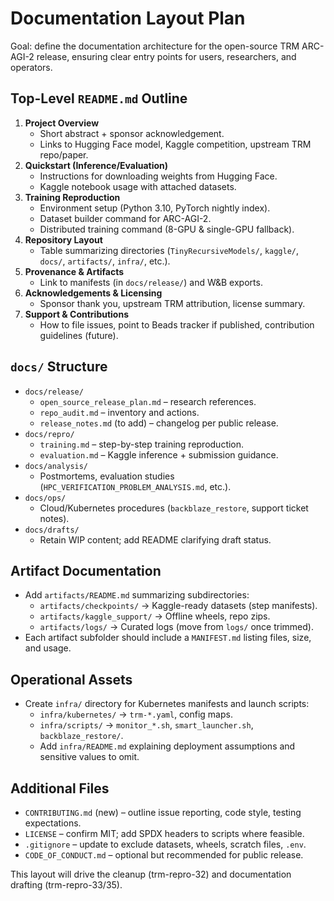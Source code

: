 # Documentation Layout Plan

Goal: define the documentation architecture for the open-source TRM ARC-AGI-2 release, ensuring clear entry points for users, researchers, and operators.

## Top-Level `README.md` Outline
1. **Project Overview**
   - Short abstract + sponsor acknowledgement.
   - Links to Hugging Face model, Kaggle competition, upstream TRM repo/paper.
2. **Quickstart (Inference/Evaluation)**
   - Instructions for downloading weights from Hugging Face.
   - Kaggle notebook usage with attached datasets.
3. **Training Reproduction**
   - Environment setup (Python 3.10, PyTorch nightly index).
   - Dataset builder command for ARC-AGI-2.
   - Distributed training command (8-GPU & single-GPU fallback).
4. **Repository Layout**
   - Table summarizing directories (`TinyRecursiveModels/`, `kaggle/`, `docs/`, `artifacts/`, `infra/`, etc.).
5. **Provenance & Artifacts**
   - Link to manifests (in `docs/release/`) and W&B exports.
6. **Acknowledgements & Licensing**
   - Sponsor thank you, upstream TRM attribution, license summary.
7. **Support & Contributions**
   - How to file issues, point to Beads tracker if published, contribution guidelines (future).

## `docs/` Structure
- `docs/release/`
  - `open_source_release_plan.md` – research references.
  - `repo_audit.md` – inventory and actions.
  - `release_notes.md` (to add) – changelog per public release.
- `docs/repro/`
  - `training.md` – step-by-step training reproduction.
  - `evaluation.md` – Kaggle inference + submission guidance.
- `docs/analysis/`
  - Postmortems, evaluation studies (`HPC_VERIFICATION_PROBLEM_ANALYSIS.md`, etc.).
- `docs/ops/`
  - Cloud/Kubernetes procedures (`backblaze_restore`, support ticket notes).
- `docs/drafts/`
  - Retain WIP content; add README clarifying draft status.

## Artifact Documentation
- Add `artifacts/README.md` summarizing subdirectories:
  - `artifacts/checkpoints/` → Kaggle-ready datasets (step manifests).
  - `artifacts/kaggle_support/` → Offline wheels, repo zips.
  - `artifacts/logs/` → Curated logs (move from `logs/` once trimmed).
- Each artifact subfolder should include a `MANIFEST.md` listing files, size, and usage.

## Operational Assets
- Create `infra/` directory for Kubernetes manifests and launch scripts:
  - `infra/kubernetes/` → `trm-*.yaml`, config maps.
  - `infra/scripts/` → `monitor_*.sh`, `smart_launcher.sh`, `backblaze_restore/`.
  - Add `infra/README.md` explaining deployment assumptions and sensitive values to omit.

## Additional Files
- `CONTRIBUTING.md` (new) – outline issue reporting, code style, testing expectations.
- `LICENSE` – confirm MIT; add SPDX headers to scripts where feasible.
- `.gitignore` – update to exclude datasets, wheels, scratch files, `.env`.
- `CODE_OF_CONDUCT.md` – optional but recommended for public release.

This layout will drive the cleanup (trm-repro-32) and documentation drafting (trm-repro-33/35).
